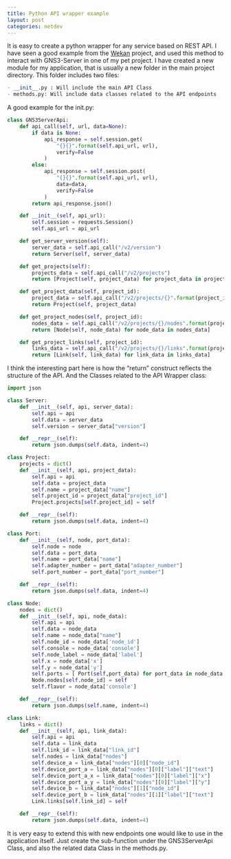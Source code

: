 ```yaml
---
title: Python API wrapper example
layout: post
categories: netdev
---
```

It is easy to create a python wrapper for any service based on REST API. I have seen a good example from the [Wekan](https://wekan.github.io "Wekan") project, and used this method to interact with GNS3-Server in one of my pet project. 
I have created a new module for my application, that is usually a new folder in the main project directory. This folder includes two files:

```python
- __init__.py : Will include the main API Class
- methods.py: Will include data classes related to the API endpoints
```

A good example for the init.py: 

```python
class GNS3ServerApi:
    def api_call(self, url, data=None):
        if data is None:
            api_response = self.session.get(
                "{}{}".format(self.api_url, url),
                verify=False
            )
        else:
            api_response = self.session.post(
                "{}{}".format(self.api_url, url),
                data=data,
                verify=False
            )
        return api_response.json()

    def __init__(self, api_url):
        self.session = requests.Session()
        self.api_url = api_url

    def get_server_version(self):
        server_data = self.api_call("/v2/version")
        return Server(self, server_data)

    def get_projects(self):
        projects_data = self.api_call("/v2/projects")
        return [Project(self, project_data) for project_data in projects_data]

    def get_project_data(self, project_id):
        project_data = self.api_call("/v2/projects/{}".format(project_id))
        return Project(self, project_data)

    def get_project_nodes(self, project_id):
        nodes_data = self.api_call("/v2/projects/{}/nodes".format(project_id))
        return [Node(self, node_data) for node_data in nodes_data]

    def get_project_links(self, project_id):
        links_data = self.api_call("/v2/projects/{}/links".format(project_id))
        return [Link(self, link_data) for link_data in links_data]
```

I think the interesting part here is how the “return” construct reflects the structure of the API. 
And the Classes related to the API Wrapper class: 
```python
import json

class Server:
    def __init__(self, api, server_data):
        self.api = api
        self.data = server_data
        self.version = server_data["version"]

    def __repr__(self):
        return json.dumps(self.data, indent=4)

class Project:
    projects = dict()
    def __init__(self, api, project_data):
        self.api = api
        self.data = project_data
        self.name = project_data["name"]
        self.project_id = project_data["project_id"]
        Project.projects[self.project_id] = self

    def __repr__(self):
        return json.dumps(self.data, indent=4)

class Port:
    def __init__(self, node, port_data):
        self.node = node
        self.data = port_data
        self.name = port_data["name"]
        self.adapter_number = port_data["adapter_number"]
        self.port_number = port_data["port_number"]

    def __repr__(self):
        return json.dumps(self.data, indent=4)

class Node:
    nodes = dict()
    def __init__(self, api, node_data):
        self.api = api
        self.data = node_data
        self.name = node_data["name"]
        self.node_id = node_data['node_id']
        self.console = node_data['console']
        self.node_label = node_data['label']
        self.x = node_data['x']
        self.y = node_data['y']
        self.ports = [ Port(self,port_data) for port_data in node_data['ports']]
        Node.nodes[self.node_id] = self
        self.flavor = node_data['console']

    def __repr__(self):
        return json.dumps(self.name, indent=4)

class Link:
    links = dict()
    def __init__(self, api, link_data):
        self.api = api
        self.data = link_data
        self.link_id = link_data["link_id"]
        self.nodes = link_data["nodes"]
        self.device_a = link_data["nodes"][0]["node_id"]
        self.device_port_a = link_data["nodes"][0]["label"]["text"]
        self.device_port_a_x = link_data["nodes"][0]["label"]["x"]
        self.device_port_a_y = link_data["nodes"][0]["label"]["y"]
        self.device_b = link_data["nodes"][1]["node_id"]
        self.device_port_b = link_data["nodes"][1]["label"]["text"]
        Link.links[self.link_id] = self

    def __repr__(self):
        return json.dumps(self.data, indent=4)
```

It is very easy to extend this with new endpoints one would like to use in the application itself. Just create the sub-function under the GNS3ServerApi Class, and also the related data Class in the methods.py. 